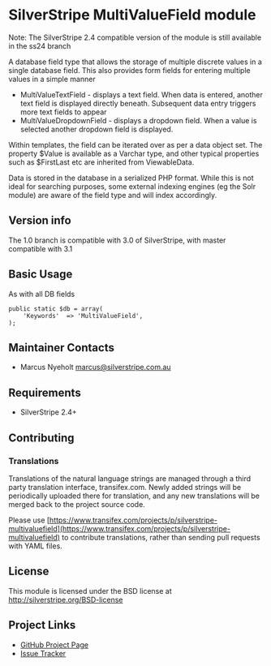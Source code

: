 # SilverStripe MultiValueField module

Note: The SilverStripe 2.4 compatible version of the module is still available
in the ss24 branch

A database field type that allows the storage of multiple discrete values in
a single database field. This also provides form fields for entering multiple 
values in a simple manner

* MultiValueTextField - displays a text field. When data is entered, another
  text field is displayed directly beneath. Subsequent data entry triggers
  more text fields to appear
* MultiValueDropdownField - displays a dropdown field. When a value is selected
  another dropdown field is displayed. 

Within templates, the field can be iterated over as per a data object set. 
The property $Value is available as a Varchar type, and other typical 
properties such as $FirstLast etc are inherited from ViewableData.

Data is stored in the database in a serialized PHP format. While this is not
ideal for searching purposes, some external indexing engines (eg the Solr 
module) are aware of the field type and will index accordingly. 

## Version info

The 1.0 branch is compatible with 3.0 of SilverStripe, with master compatible 
with 3.1

## Basic Usage

As with all DB fields

	public static $db = array(
		'Keywords' 	=> 'MultiValueField',
	);



## Maintainer Contacts

* Marcus Nyeholt <marcus@silverstripe.com.au>

## Requirements

* SilverStripe 2.4+

## Contributing

### Translations

Translations of the natural language strings are managed through a third party translation interface, transifex.com. Newly added strings will be periodically uploaded there for translation, and any new translations will be merged back to the project source code.

Please use [https://www.transifex.com/projects/p/silverstripe-multivaluefield](https://www.transifex.com/projects/p/silverstripe-multivaluefield) to contribute translations, rather than sending pull requests with YAML files.

## License

This module is licensed under the BSD license at http://silverstripe.org/BSD-license

## Project Links
* [GitHub Project Page](https://github.com/nyeholt/silverstripe-multivaluefield)
* [Issue Tracker](https://github.com/nyeholt/silverstripe-multivaluefield/issues)

